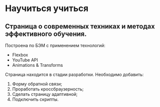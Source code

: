 # Научиться учиться
## Страница о современных техниках и методах эффективного обучения.
Построена по БЭМ с применением технологий:
* Flexbox
* YouTube API
* Animations & Transforms

Страница находится в стадии разработки.
Необходимо добавить:
1. Форму обратной связи;
3. Проработать кроссбраузерность;
3. Сделать страницу адаптивной;
2. Подключить скрипты.
